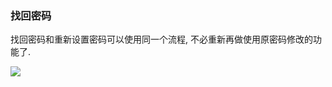 ### 找回密码
找回密码和重新设置密码可以使用同一个流程, 不必重新再做使用原密码修改的功能了. 

![](http://7xkiq1.com1.z0.glb.clouddn.com/18-1-31/8799484.jpg)